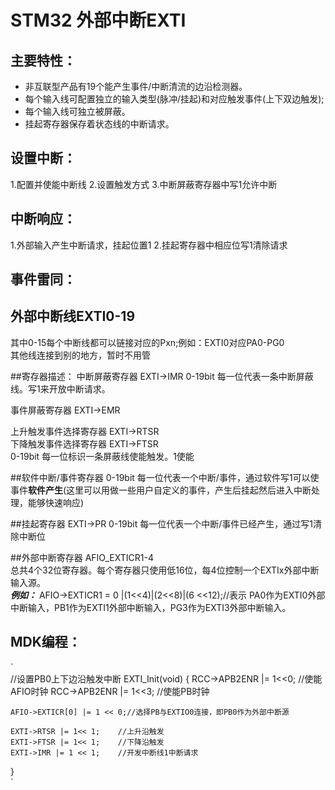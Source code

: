 ﻿# STM32 外部中断EXTI

## 主要特性： 
* 非互联型产品有19个能产生事件/中断清流的边沿检测器。   
* 每个输入线可配置独立的输入类型(脉冲/挂起)和对应触发事件(上下双边触发);
* 每个输入线可独立被屏蔽。
* 挂起寄存器保存着状态线的中断请求。    
   

## 设置中断：
1.配置并使能中断线
2.设置触发方式
3.中断屏蔽寄存器中写1允许中断

## 中断响应：
1.外部输入产生中断请求，挂起位置1
2.挂起寄存器中相应位写1清除请求


## 事件雷同：


## 外部中断线EXTI0-19
其中0-15每个中断线都可以链接对应的Pxn;例如：EXTI0对应PA0-PG0    
其他线连接到别的地方，暂时不用管

##寄存器描述：
中断屏蔽寄存器 EXTI->IMR
0-19bit 每一位代表一条中断屏蔽线。写1来开放中断请求。   

事件屏蔽寄存器 EXTI->EMR

上升触发事件选择寄存器 EXTI->RTSR  
下降触发事件选择寄存器 EXTI->FTSR  
0-19bit 每一位标识一条屏蔽线使能触发。1使能

##软件中断/事件寄存器
0-19bit 每一位代表一个中断/事件，通过软件写1可以使事件**软件产生**(这里可以用做一些用户自定义的事件，产生后挂起然后进入中断处理，能够快速响应)  


##挂起寄存器 EXTI->PR
0-19bit 每一位代表一个中断/事件已经产生，通过写1清除中断位

##外部中断寄存器 AFIO_EXTICR1-4  
总共4个32位寄存器。每个寄存器只使用低16位，每4位控制一个EXTIx外部中断输入源。   
***例如：***
AFIO->EXTICR1 = 0 |(1<<4)|(2<<8)|(6 <<12);//表示 PA0作为EXTI0外部中断输入，PB1作为EXTI1外部中断输入，PG3作为EXTI3外部中断输入。

## MDK编程：
`  
//设置PB0上下边沿触发中断
EXTI_Init(void)
{
	RCC->APB2ENR |= 1<<0;	//使能AFIO时钟
	RCC->APB2ENR |= 1<<3;	//使能PB时钟
	
	AFIO->EXTICR[0] |= 1 << 0;//选择PB与EXTIO0连接，即PB0作为外部中断源
	
	EXTI->RTSR |= 1<< 1;	//上升沿触发
	EXTI->FTSR |= 1<< 1;	//下降沿触发
	EXTI->IMR |= 1 << 1;	//开发中断线1中断请求
}  
`



